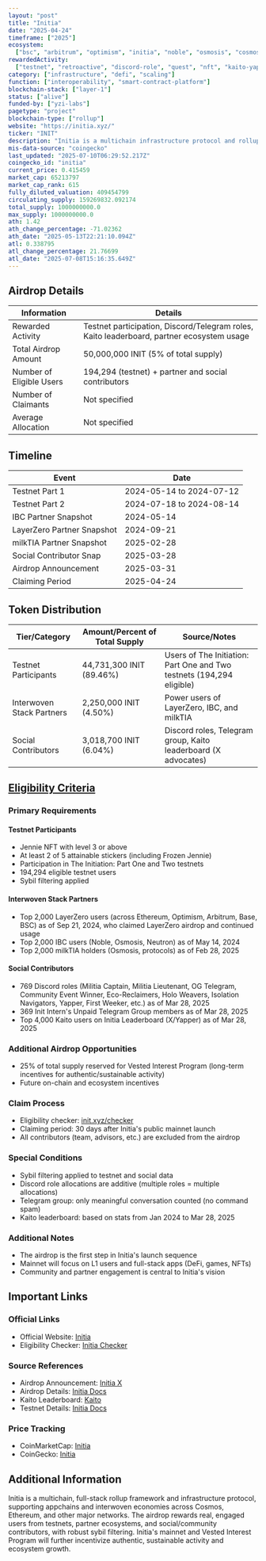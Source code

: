 ```yaml
---
layout: "post"
title: "Initia"
date: "2025-04-24"
timeframe: ["2025"]
ecosystem:
  ["bsc", "arbitrum", "optimism", "initia", "noble", "osmosis", "cosmos", "neutron", "base", "ethereum"]
rewardedActivity:
  ["testnet", "retroactive", "discord-role", "quest", "nft", "kaito-yapping"]
category: ["infrastructure", "defi", "scaling"]
function: ["interoperability", "smart-contract-platform"]
blockchain-stack: ["layer-1"]
status: ["alive"]
funded-by: ["yzi-labs"]
pagetype: "project"
blockchain-type: ["rollup"]
website: "https://initia.xyz/"
ticker: "INIT"
description: "Initia is a multichain infrastructure protocol and rollup framework, enabling full-stack appchains and interwoven economies across Cosmos, Ethereum, and beyond."
mis-data-source: "coingecko"
last_updated: "2025-07-10T06:29:52.217Z"
coingecko_id: "initia"
current_price: 0.415459
market_cap: 65213797
market_cap_rank: 615
fully_diluted_valuation: 409454799
circulating_supply: 159269832.092174
total_supply: 1000000000.0
max_supply: 1000000000.0
ath: 1.42
ath_change_percentage: -71.02362
ath_date: "2025-05-13T22:21:10.094Z"
atl: 0.338795
atl_change_percentage: 21.76699
atl_date: "2025-07-08T15:16:35.649Z"
---
```


## Airdrop Details

| Information              | Details                                                                                   |
| ------------------------ | ----------------------------------------------------------------------------------------- |
| Rewarded Activity        | Testnet participation, Discord/Telegram roles, Kaito leaderboard, partner ecosystem usage |
| Total Airdrop Amount     | 50,000,000 INIT (5% of total supply)                                                      |
| Number of Eligible Users | 194,294 (testnet) + partner and social contributors                                       |
| Number of Claimants      | Not specified                                                                             |
| Average Allocation       | Not specified                                                                             |

## Timeline

| Event                      | Date                     |
| -------------------------- | ------------------------ |
| Testnet Part 1             | 2024-05-14 to 2024-07-12 |
| Testnet Part 2             | 2024-07-18 to 2024-08-14 |
| IBC Partner Snapshot       | 2024-05-14               |
| LayerZero Partner Snapshot | 2024-09-21               |
| milkTIA Partner Snapshot   | 2025-02-28               |
| Social Contributor Snap    | 2025-03-28               |
| Airdrop Announcement       | 2025-03-31               |
| Claiming Period            | 2025-04-24               |

## Token Distribution

| Tier/Category             | Amount/Percent of Total Supply | Source/Notes                                                          |
| ------------------------- | ------------------------------ | --------------------------------------------------------------------- |
| Testnet Participants      | 44,731,300 INIT (89.46%)       | Users of The Initiation: Part One and Two testnets (194,294 eligible) |
| Interwoven Stack Partners | 2,250,000 INIT (4.50%)         | Power users of LayerZero, IBC, and milkTIA                            |
| Social Contributors       | 3,018,700 INIT (6.04%)         | Discord roles, Telegram group, Kaito leaderboard (X advocates)        |

## [Eligibility Criteria](https://x.com/initiaFDN/status/1906666010910060586)

### Primary Requirements

#### Testnet Participants

- Jennie NFT with level 3 or above
- At least 2 of 5 attainable stickers (including Frozen Jennie)
- Participation in The Initiation: Part One and Two testnets
- 194,294 eligible testnet users
- Sybil filtering applied

#### Interwoven Stack Partners

- Top 2,000 LayerZero users (across Ethereum, Optimism, Arbitrum, Base, BSC) as of Sep 21, 2024, who claimed LayerZero airdrop and continued usage
- Top 2,000 IBC users (Noble, Osmosis, Neutron) as of May 14, 2024
- Top 2,000 milkTIA holders (Osmosis, protocols) as of Feb 28, 2025

#### Social Contributors

- 769 Discord roles (Militia Captain, Militia Lieutenant, OG Telegram, Community Event Winner, Eco-Reclaimers, Holo Weavers, Isolation Navigators, Yapper, First Weeker, etc.) as of Mar 28, 2025
- 369 Init Intern's Unpaid Telegram Group members as of Mar 28, 2025
- Top 4,000 Kaito users on Initia Leaderboard (X/Yapper) as of Mar 28, 2025

### Additional Airdrop Opportunities

- 25% of total supply reserved for Vested Interest Program (long-term incentives for authentic/sustainable activity)
- Future on-chain and ecosystem incentives

### Claim Process

- Eligibility checker: [init.xyz/checker](https://init.xyz/checker)
- Claiming period: 30 days after Initia's public mainnet launch
- All contributors (team, advisors, etc.) are excluded from the airdrop

### Special Conditions

- Sybil filtering applied to testnet and social data
- Discord role allocations are additive (multiple roles = multiple allocations)
- Telegram group: only meaningful conversation counted (no command spam)
- Kaito leaderboard: based on stats from Jan 2024 to Mar 28, 2025

### Additional Notes

- The airdrop is the first step in Initia's launch sequence
- Mainnet will focus on L1 users and full-stack apps (DeFi, games, NFTs)
- Community and partner engagement is central to Initia's vision

## Important Links

### Official Links

- Official Website: [Initia](https://initia.xyz/)
- Eligibility Checker: [Initia Checker](https://init.xyz/checker)

### Source References

- Airdrop Announcement: [Initia X](https://x.com/initiaFDN/status/1906666010910060586)
- Airdrop Details: [Initia Docs](https://initia.xyz/)
- Kaito Leaderboard: [Kaito](https://kaito.ai/)
- Testnet Details: [Initia Docs](https://initia.xyz/)

### Price Tracking

- CoinMarketCap: [Initia](https://coinmarketcap.com/currencies/initia/)
- CoinGecko: [Initia](https://www.coingecko.com/en/coins/initia)

## Additional Information

Initia is a multichain, full-stack rollup framework and infrastructure protocol, supporting appchains and interwoven economies across Cosmos, Ethereum, and other major networks. The airdrop rewards real, engaged users from testnets, partner ecosystems, and social/community contributors, with robust sybil filtering. Initia's mainnet and Vested Interest Program will further incentivize authentic, sustainable activity and ecosystem growth.